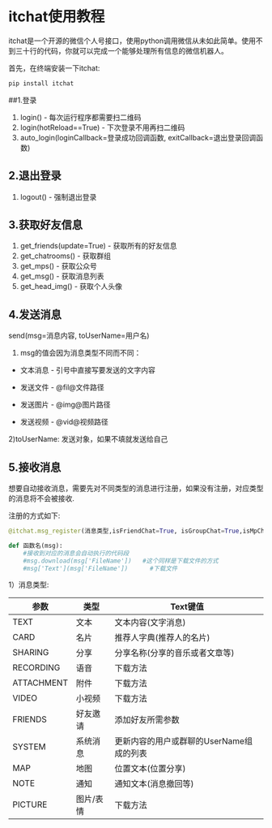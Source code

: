 # itchat使用教程  

itchat是一个开源的微信个人号接口，使用python调用微信从未如此简单。使用不到三十行的代码，你就可以完成一个能够处理所有信息的微信机器人。

首先，在终端安装一下itchat:

```python
pip install itchat
```

##1.登录

1. login()  - 每次运行程序都需要扫二维码
2. login(hotReload==True)  - 下次登录不用再扫二维码
3. auto_login(loginCallback=登录成功回调函数, exitCallback=退出登录回调函数)



## 2.退出登录

1. logout()    - 强制退出登录



## 3.获取好友信息

1. get_friends(update=True) 	- 获取所有的好友信息
2. get_chatrooms()       -  获取群组
3. get_mps()       -  获取公众号
4. get_msg()     -   获取消息列表
5. get_head_img()      -  获取个人头像



## 4.发送消息  

send(msg=消息内容, toUserName=用户名)

1) msg的值会因为消息类型不同而不同：

- 文本消息 - 引号中直接写要发送的文字内容

- 发送文件 - @fil@文件路径

- 发送图片 - @img@图片路径

- 发送视频 - @vid@视频路径

2)toUserName:  发送对象，如果不填就发送给自己

## 5.接收消息

想要自动接收消息，需要先对不同类型的消息进行注册，如果没有注册，对应类型的消息将不会被接收.

注册的方式如下:

```python
@itchat.msg_register(消息类型,isFriendChat=True, isGroupChat=True,isMpChat=True)

def 函数名(msg):
	#接收到对应的消息会自动执行的代码段
    #msg.download(msg['FileName'])   #这个同样是下载文件的方式
    #msg['Text'](msg['FileName'])      #下载文件

```

1）消息类型:

| 参数 | 类型 | Text键值           |
| ---- | ---- | ------------------ |
| TEXT | 文本 | 文本内容(文字消息) |
|CARD|名片|推荐人字典(推荐人的名片)|
|SHARING|分享|分享名称(分享的音乐或者文章等)|
|RECORDING|语音|下载方法|
|ATTACHMENT|附件|下载方法|
|VIDEO|小视频|下载方法|
|FRIENDS|好友邀请|添加好友所需参数|
|SYSTEM|系统消息|更新内容的用户或群聊的UserName组成的列表|
|MAP|地图|位置文本(位置分享)|
|NOTE|通知|通知文本(消息撤回等)|
|PICTURE|图片/表情|下载方法|




